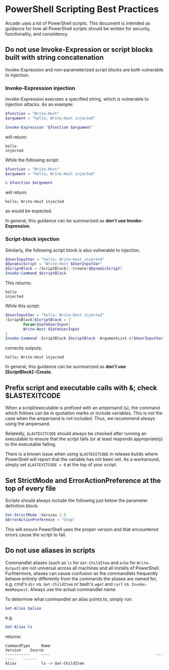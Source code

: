 # PowerShell Scripting Best Practices

Arcade uses a lot of PowerShell scripts. This document is intended as guidance for how all PowerShell scripts should be written for security, functionality, and consistency.

## Do not use Invoke-Expression or script blocks built with string concatenation

Invoke-Expression and non-parameterized script blocks are both vulnerable to injection.

### Invoke-Expression injection

Invoke-Expression executes a specified string, which is vulnerable to injection attacks. As an example:

```powershell
$function = "Write-Host"
$argument = "hello; Write-Host injected"

Invoke-Expression "$function $argument"
```

will return:

```console
hello
injected
```

While the following script:

```powershell
$function = "Write-Host"
$argument = "hello; Write-Host injected"

& $function $argument
```

will return:

```console
hello; Write-Host injected
```

as would be expected.

In general, this guidance can be summarized as **don't use Invoke-Expression**.

### Script-block injection

Similarly, the following script block is also vulnerable to injection.

```powershell
$UserInputVar = "hello; Write-Host injected"
$DynamicScript = "Write-Host $UserInputVar"
$ScriptBlock = [ScriptBlock]::Create($DynamicScript)
Invoke-Command $ScriptBlock
```

This returns:

```console
hello
injected
```

While this script:

```powershell
$UserInputVar = "hello; Write-Host injected"
[ScriptBlock]$ScriptBlock = {
        Param($SafeUserInput)
        Write-Host $SafeUserInput
}
Invoke-Command -ScriptBlock $ScriptBlock -ArgumentList @($UserInputVar)
```

correctly outputs:

```console
hello; Write-Host injected
```

In general, this guidance can be summarized as **don't use [ScriptBlock]::Create**.

## Prefix script and executable calls with &; check $LASTEXITCODE

When a script/executable is prefixed with an ampersand (`&`), the command which follows can be in quotation marks or include variables. This is not the case when the ampersand is not included. Thus, we recommend always using the ampersand.

Relatedly, `$LASTEXITCODE` should always be checked after running an executable to ensure that the script fails (or at least responds appropriately) to the executable failing.

There is a known issue when using `$LASTEXITCODE` in release builds where PowerShell will report that the variable has not been set. As a workaround, simply set `$LASTEXITCODE = 0` at the top of your script.

## Set StrictMode and ErrorActionPreference at the top of every file

Scripts should always include the following just below the parameter definition block:

```powershell
Set-StrictMode -Version 2.0
$ErrorActionPreference = "Stop"
```

This will ensure PowerShell uses the proper version and that encountered errors cause the script to fail.

## Do not use aliases in scripts

Commandlet aliases (such as `ls` for `Get-ChildItem` and `echo` for `Write-Output`) are not universal across all machines and all installs of PowerShell. Furthermore, aliases can cause confusion as the commandlets frequently behave entirely differently from the commands the aliases are named for, e.g. cmd's `dir` vs. `Get-ChildItem` or bash's `wget` and `curl` vs. `Invoke-WebRequest`. Always use the actual commandlet name.

To determine what commandlet an alias points to, simply run:

```powershell
Get-Alias $alias
```

e.g.

```powershell
Get-Alias ls
```

returns:

```console
CommandType     Name                                               Version    Source
-----------     ----                                               -------    ------
Alias           ls -> Get-ChildItem
```